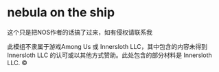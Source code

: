 # nebula on the ship 
这个只是把NOS作者的话搞了过来，如有侵权请联系我

此模组不隶属于游戏Among Us 或 Innersloth LLC，其中包含的内容未得到 Innersloth LLC 的认可或以其他方式赞助。此处包含的部分材料是 Innersloth LLC. ©
